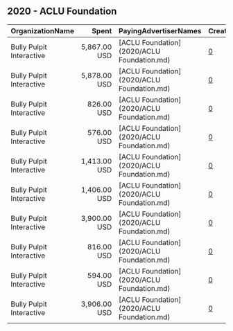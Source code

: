 ## 2020 - ACLU Foundation 
|OrganizationName|Spent|PayingAdvertiserNames|CreativeUrls|Impressions|Genders|AgeBrackets|CountryCodes|BillingAddresses|CandidateBallotInformation|
|:---|---:|:---|:---|---:|:---|:---|:---|:---|:---|
|Bully Pulpit Interactive|5,867.00 USD|[ACLU Foundation](2020/ACLU Foundation.md)|[0](https://www.snap.com/political-ads/asset/02fb6bb0ff9530571a8470f79894b6e3b8199b93754a6f4f68393519869c86c0?mediaType=mp4)|514,256||18-45|united states|"1445 New York Ave NW,Washington,20005,US"||
|Bully Pulpit Interactive|5,878.00 USD|[ACLU Foundation](2020/ACLU Foundation.md)|[0](https://www.snap.com/political-ads/asset/ba1a266ff04bce19109d8548c2f92b2d75834c2925c4e5dde6793a89ce644be0?mediaType=mp4)|513,536||18-45|united states|"1445 New York Ave NW,Washington,20005,US"||
|Bully Pulpit Interactive|826.00 USD|[ACLU Foundation](2020/ACLU Foundation.md)|[0](https://www.snap.com/political-ads/asset/ba1a266ff04bce19109d8548c2f92b2d75834c2925c4e5dde6793a89ce644be0?mediaType=mp4)|77,234||18-45|united states|"1445 New York Ave NW,Washington,20005,US"||
|Bully Pulpit Interactive|576.00 USD|[ACLU Foundation](2020/ACLU Foundation.md)|[0](https://www.snap.com/political-ads/asset/91594e98d8085f3531d490859dfb8c45d83723bb438fe0746d08cf08f90d90f5?mediaType=mp4)|53,445||18-45|united states|"1445 New York Ave NW,Washington,20005,US"||
|Bully Pulpit Interactive|1,413.00 USD|[ACLU Foundation](2020/ACLU Foundation.md)|[0](https://www.snap.com/political-ads/asset/02fb6bb0ff9530571a8470f79894b6e3b8199b93754a6f4f68393519869c86c0?mediaType=mp4)|131,717||18-45|united states|"1445 New York Ave NW,Washington,20005,US"||
|Bully Pulpit Interactive|1,406.00 USD|[ACLU Foundation](2020/ACLU Foundation.md)|[0](https://www.snap.com/political-ads/asset/02fb6bb0ff9530571a8470f79894b6e3b8199b93754a6f4f68393519869c86c0?mediaType=mp4)|130,123||18-45|united states|"1445 New York Ave NW,Washington,20005,US"||
|Bully Pulpit Interactive|3,900.00 USD|[ACLU Foundation](2020/ACLU Foundation.md)|[0](https://www.snap.com/political-ads/asset/ba1a266ff04bce19109d8548c2f92b2d75834c2925c4e5dde6793a89ce644be0?mediaType=mp4)|332,630||18-45|united states|"1445 New York Ave NW,Washington,20005,US"||
|Bully Pulpit Interactive|816.00 USD|[ACLU Foundation](2020/ACLU Foundation.md)|[0](https://www.snap.com/political-ads/asset/91594e98d8085f3531d490859dfb8c45d83723bb438fe0746d08cf08f90d90f5?mediaType=mp4)|76,083||18-45|united states|"1445 New York Ave NW,Washington,20005,US"||
|Bully Pulpit Interactive|594.00 USD|[ACLU Foundation](2020/ACLU Foundation.md)|[0](https://www.snap.com/political-ads/asset/ba1a266ff04bce19109d8548c2f92b2d75834c2925c4e5dde6793a89ce644be0?mediaType=mp4)|54,567||18-45|united states|"1445 New York Ave NW,Washington,20005,US"||
|Bully Pulpit Interactive|3,906.00 USD|[ACLU Foundation](2020/ACLU Foundation.md)|[0](https://www.snap.com/political-ads/asset/02fb6bb0ff9530571a8470f79894b6e3b8199b93754a6f4f68393519869c86c0?mediaType=mp4)|335,205||18-45|united states|"1445 New York Ave NW,Washington,20005,US"||
